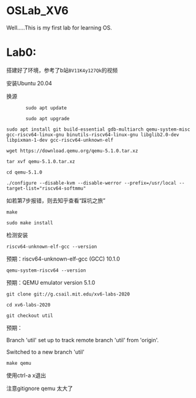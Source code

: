 # OSLab_XV6
Well.....This is my first lab for learning OS. 



# Lab0:

搭建好了环境，参考了b站`BV11K4y127Qk`的视频

安装Ubuntu 20.04

换源

           sudo apt update
    
           sudo apt upgrade

```
sudo apt install git build-essential gdb-multiarch qemu-system-misc gcc-riscv64-linux-gnu binutils-riscv64-linux-gnu libglib2.0-dev libpixman-1-dev gcc-riscv64-unknown-elf 

wget https://download.qemu.org/qemu-5.1.0.tar.xz

tar xvf qemu-5.1.0.tar.xz

cd qemu-5.1.0

./configure --disable-kvm --disable-werror --prefix=/usr/local --target-list="riscv64-softmmu"
```

如若第7步报错，则去知乎查看“踩坑之旅”

```
make

sudo make install
```

检测安装

```
riscv64-unknown-elf-gcc --version
```

预期：riscv64-unknown-elf-gcc (GCC) 10.1.0

```
qemu-system-riscv64 --version
```

预期：QEMU emulator version 5.1.0

```
git clone git://g.csail.mit.edu/xv6-labs-2020

cd xv6-labs-2020

git checkout util
```

预期：

Branch 'util' set up to track remote branch 'util' from 'origin'.

  Switched to a new branch 'util'

```
make qemu
```

使用ctrl-a x退出



注意gitignore qemu 太大了
